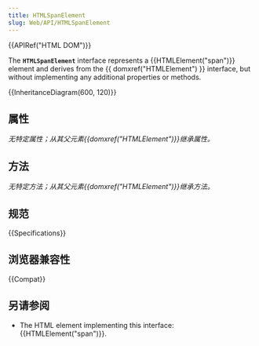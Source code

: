 ```yaml
---
title: HTMLSpanElement
slug: Web/API/HTMLSpanElement
---
```


{{APIRef("HTML DOM")}}

The **`HTMLSpanElement`** interface represents a {{HTMLElement("span")}} element and derives from the {{ domxref("HTMLElement") }} interface, but without implementing any additional properties or methods.

{{InheritanceDiagram(600, 120)}}

## 属性

_无特定属性；从其父元素{{domxref("HTMLElement")}}继承属性。_

## 方法

_无特定方法；从其父元素{{domxref("HTMLElement")}}继承方法。_

## 规范

{{Specifications}}

## 浏览器兼容性

{{Compat}}

## 另请参阅

- The HTML element implementing this interface: {{HTMLElement("span")}}.
